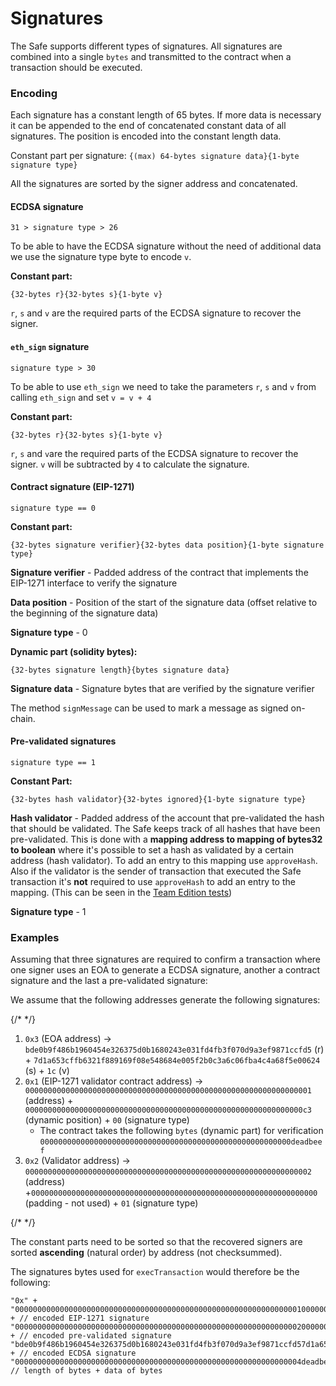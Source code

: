 # Signatures

The Safe supports different types of signatures. All signatures are combined into a single `bytes` and transmitted to the contract when a transaction should be executed.

### Encoding

Each signature has a constant length of 65 bytes. If more data is necessary it can be appended to the end of concatenated constant data of all signatures. The position is encoded into the constant length data.

Constant part per signature: `{(max) 64-bytes signature data}{1-byte signature type}`

All the signatures are sorted by the signer address and concatenated.

#### ECDSA signature

`31 > signature type > 26`

To be able to have the ECDSA signature without the need of additional data we use the signature type byte to encode `v`.

**Constant part:**

`{32-bytes r}{32-bytes s}{1-byte v}`

`r`, `s` and `v` are the required parts of the ECDSA signature to recover the signer.

#### `eth_sign` signature

`signature type > 30`

To be able to use `eth_sign` we need to take the parameters `r`, `s` and `v` from calling `eth_sign` and set `v = v + 4`

**Constant part:**

`{32-bytes r}{32-bytes s}{1-byte v}`

`r`, `s` and `v`are the required parts of the ECDSA signature to recover the signer. `v` will be subtracted by `4` to calculate the signature.

#### Contract signature (EIP-1271)

`signature type == 0`

**Constant part:**

`{32-bytes signature verifier}{32-bytes data position}{1-byte signature type}`

**Signature verifier** - Padded address of the contract that implements the EIP-1271 interface to verify the signature

**Data position** - Position of the start of the signature data (offset relative to the beginning of the signature data)

**Signature type** - 0

**Dynamic part (solidity bytes):**

`{32-bytes signature length}{bytes signature data}`

**Signature data** - Signature bytes that are verified by the signature verifier

The method `signMessage` can be used to mark a message as signed on-chain.

#### Pre-validated signatures

`signature type == 1`

**Constant Part:**

`{32-bytes hash validator}{32-bytes ignored}{1-byte signature type}`

**Hash validator** - Padded address of the account that pre-validated the hash that should be validated. The Safe keeps track of all hashes that have been pre-validated. This is done with a **mapping address to mapping of bytes32 to boolean** where it's possible to set a hash as validated by a certain address (hash validator). To add an entry to this mapping use `approveHash`. Also if the validator is the sender of transaction that executed the Safe transaction it's **not** required to use `approveHash` to add an entry to the mapping. (This can be seen in the [Team Edition tests](https://github.com/safe-global/safe-smart-account/blob/v1.0.0/test/gnosisSafeTeamEdition.js))

**Signature type** - 1

### Examples

Assuming that three signatures are required to confirm a transaction where one signer uses an EOA to generate a ECDSA signature, another a contract signature and the last a pre-validated signature:

We assume that the following addresses generate the following signatures:

{/* <!-- vale off --> */}

1. `0x3` (EOA address) -> `bde0b9f486b1960454e326375d0b1680243e031fd4fb3f070d9a3ef9871ccfd5` (r) + `7d1a653cffb6321f889169f08e548684e005f2b0c3a6c06fba4c4a68f5e00624` (s) + `1c` (v)
2. `0x1` (EIP-1271 validator contract address) -> `0000000000000000000000000000000000000000000000000000000000000001` (address) + `00000000000000000000000000000000000000000000000000000000000000c3` (dynamic position) + `00` (signature type)
   * The contract takes the following `bytes` (dynamic part) for verification `00000000000000000000000000000000000000000000000000000000deadbeef`
3. `0x2` (Validator address) -> `0000000000000000000000000000000000000000000000000000000000000002` (address) +`0000000000000000000000000000000000000000000000000000000000000000` (padding - not used) + `01` (signature type)

{/* <!-- vale on --> */}

The constant parts need to be sorted so that the recovered signers are sorted **ascending** (natural order) by address (not checksummed).

The signatures bytes used for `execTransaction` would therefore be the following:

```text
"0x" + 
"000000000000000000000000000000000000000000000000000000000000000100000000000000000000000000000000000000000000000000000000000000c300" + // encoded EIP-1271 signature
"0000000000000000000000000000000000000000000000000000000000000002000000000000000000000000000000000000000000000000000000000000000001" + // encoded pre-validated signature
"bde0b9f486b1960454e326375d0b1680243e031fd4fb3f070d9a3ef9871ccfd57d1a653cffb6321f889169f08e548684e005f2b0c3a6c06fba4c4a68f5e006241c" + // encoded ECDSA signature
"0000000000000000000000000000000000000000000000000000000000000004deadbeef"                                                             // length of bytes + data of bytes
```
